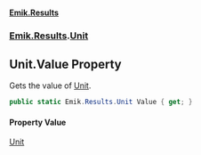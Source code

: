 #### [Emik.Results](index.md 'index')
### [Emik.Results](Emik.Results.md 'Emik.Results').[Unit](Unit.md 'Emik.Results.Unit')

## Unit.Value Property

Gets the value of [Unit](Unit.md 'Emik.Results.Unit').

```csharp
public static Emik.Results.Unit Value { get; }
```

#### Property Value
[Unit](Unit.md 'Emik.Results.Unit')